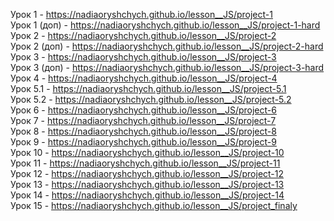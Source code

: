 Урок 1 - https://nadiaoryshchych.github.io/lesson__JS/project-1 <br>
Урок 1 (доп) - https://nadiaoryshchych.github.io/lesson__JS/project-1-hard <br>
Урок 2 - https://nadiaoryshchych.github.io/lesson__JS/project-2 <br>
Урок 2 (доп) - https://nadiaoryshchych.github.io/lesson__JS/project-2-hard <br>
Урок 3 - https://nadiaoryshchych.github.io/lesson__JS/project-3 <br>
Урок 3 (доп) - https://nadiaoryshchych.github.io/lesson__JS/project-3-hard <br>
Урок 4 - https://nadiaoryshchych.github.io/lesson__JS/project-4 <br>
Урок 5.1 - https://nadiaoryshchych.github.io/lesson__JS/project-5.1 <br>
Урок 5.2 - https://nadiaoryshchych.github.io/lesson__JS/project-5.2 <br>
Урок 6 - https://nadiaoryshchych.github.io/lesson__JS/project-6 <br>
Урок 7 - https://nadiaoryshchych.github.io/lesson__JS/project-7 <br>
Урок 8 - https://nadiaoryshchych.github.io/lesson__JS/project-8 <br>
Урок 9 - https://nadiaoryshchych.github.io/lesson__JS/project-9 <br>
Урок 10 - https://nadiaoryshchych.github.io/lesson__JS/project-10 <br>
Урок 11 - https://nadiaoryshchych.github.io/lesson__JS/project-11 <br>
Урок 12 - https://nadiaoryshchych.github.io/lesson__JS/project-12 <br>
Урок 13 - https://nadiaoryshchych.github.io/lesson__JS/project-13 <br>
Урок 14 - https://nadiaoryshchych.github.io/lesson__JS/project-14 <br>
Урок 15 - https://nadiaoryshchych.github.io/lesson__JS/project_finaly
